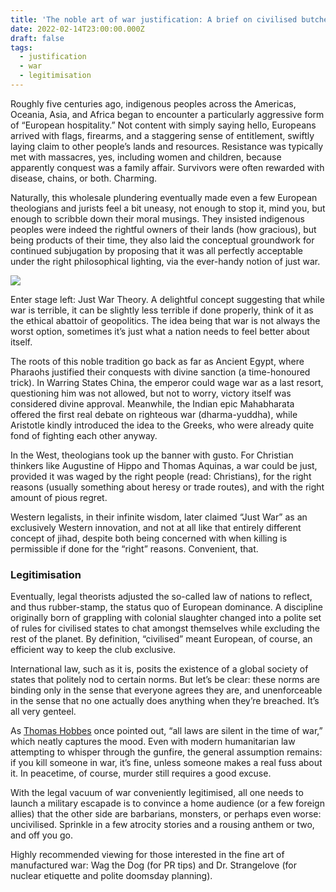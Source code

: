 ```yaml
---
title: 'The noble art of war justification: A brief on civilised butchery'
date: 2022-02-14T23:00:00.000Z
draft: false
tags:
  - justification
  - war
  - legitimisation
---
```


Roughly five centuries ago, indigenous peoples across the Americas, Oceania, Asia, and Africa began to encounter a particularly aggressive form of “European hospitality.” Not content with simply saying hello, Europeans arrived with flags, firearms, and a staggering sense of entitlement, swiftly laying claim to other people’s lands and resources. Resistance was typically met with massacres, yes, including women and children, because apparently conquest was a family affair. Survivors were often rewarded with disease, chains, or both. Charming.

Naturally, this wholesale plundering eventually made even a few European theologians and jurists feel a bit uneasy, not enough to stop it, mind you, but enough to scribble down their moral musings. They insisted indigenous peoples were indeed the rightful owners of their lands (how gracious), but being products of their time, they also laid the conceptual groundwork for continued subjugation by proposing that it was all perfectly acceptable under the right philosophical lighting, via the ever-handy notion of just war.


![](/images/leviathan.png#center)

Enter stage left: Just War Theory. A delightful concept suggesting that while war is terrible, it can be slightly less terrible if done properly, think of it as the ethical abattoir of geopolitics. The idea being that war is not always the worst option, sometimes it’s just what a nation needs to feel better about itself.

The roots of this noble tradition go back as far as Ancient Egypt, where Pharaohs justified their conquests with divine sanction (a time-honoured trick). In Warring States China, the emperor could wage war as a last resort, questioning him was not allowed, but not to worry, victory itself was considered divine approval. Meanwhile, the Indian epic Mahabharata offered the first real debate on righteous war (dharma-yuddha), while Aristotle kindly introduced the idea to the Greeks, who were already quite fond of fighting each other anyway.

In the West, theologians took up the banner with gusto. For Christian thinkers like Augustine of Hippo and Thomas Aquinas, a war could be just, provided it was waged by the right people (read: Christians), for the right reasons (usually something about heresy or trade routes), and with the right amount of pious regret.

Western legalists, in their infinite wisdom, later claimed “Just War” as an exclusively Western innovation, and not at all like that entirely different concept of jihad, despite both being concerned with when killing is permissible if done for the “right” reasons. Convenient, that.


### Legitimisation

Eventually, legal theorists adjusted the so-called law of nations to reflect, and thus rubber-stamp, the status quo of European dominance. A discipline originally born of grappling with colonial slaughter changed into a polite set of rules for civilised states to chat amongst themselves while excluding the rest of the planet. By definition, “civilised” meant European, of course, an efficient way to keep the club exclusive.

International law, such as it is, posits the existence of a global society of states that politely nod to certain norms. But let’s be clear: these norms are binding only in the sense that everyone agrees they are, and unenforceable in the sense that no one actually does anything when they’re breached. It’s all very genteel.

As [Thomas Hobbes](https://plato.stanford.edu/entries/hobbes-moral/) once pointed out, “all laws are silent in the time of war,” which neatly captures the mood. Even with modern humanitarian law attempting to whisper through the gunfire, the general assumption remains: if you kill someone in war, it’s fine, unless someone makes a real fuss about it. In peacetime, of course, murder still requires a good excuse.

With the legal vacuum of war conveniently legitimised, all one needs to launch a military escapade is to convince a home audience (or a few foreign allies) that the other side are barbarians, monsters, or perhaps even worse: uncivilised. Sprinkle in a few atrocity stories and a rousing anthem or two, and off you go.

Highly recommended viewing for those interested in the fine art of manufactured war: Wag the Dog (for PR tips) and Dr. Strangelove (for nuclear etiquette and polite doomsday planning).
